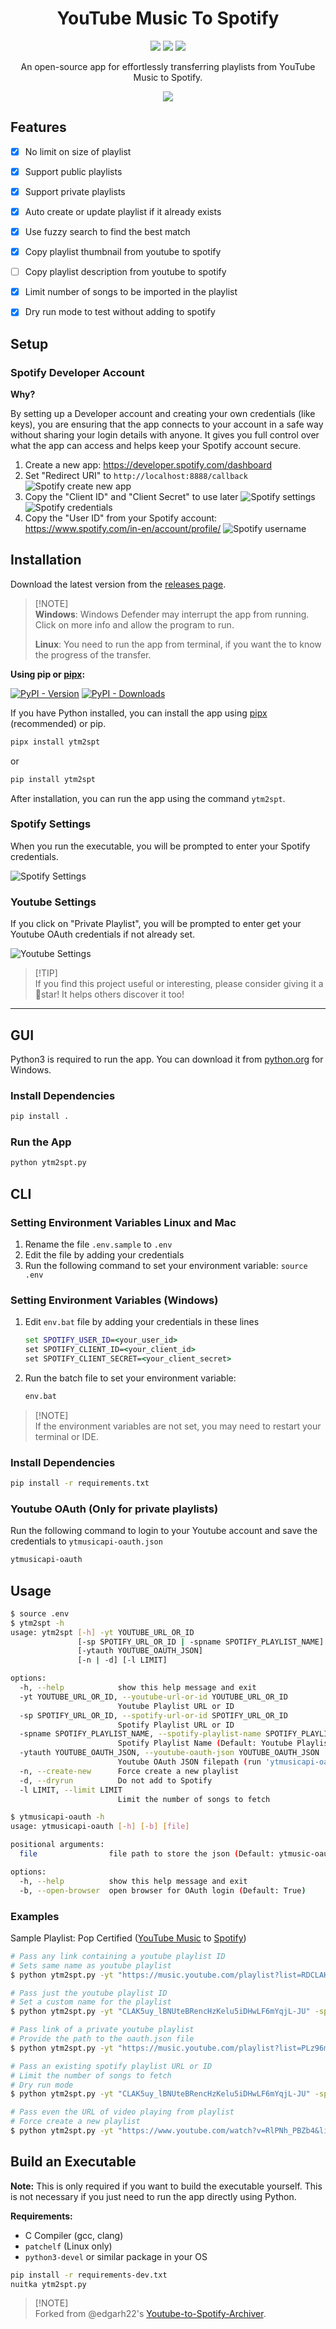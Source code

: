 <h1 align="center">
   YouTube Music To Spotify
</h1>

<p align="center">
   <a href="https://github.com/abhishekmj303/ytm2spt/stargazers"><img src="https://img.shields.io/github/stars/abhishekmj303/ytm2spt?colorA=363a4f&colorB=b7bdf8&style=for-the-badge"></a>
   <a href="https://github.com/abhishekmj303/ytm2spt/releases/latest"><img src="https://img.shields.io/github/v/release/abhishekmj303/ytm2spt?colorA=363a4f&colorB=a6da95&style=for-the-badge"></a>
   <a href="https://github.com/abhishekmj303/ytm2spt/releases"><img src="https://img.shields.io/github/downloads/abhishekmj303/ytm2spt/total?colorA=363a4f&colorB=f5a97f&style=for-the-badge"></a>
</p>

<p align="center">
   An open-source app for effortlessly transferring playlists from YouTube Music to Spotify.
</p>

<p align="center">
   <img src="https://raw.githubusercontent.com/abhishekmj303/ytm2spt/refs/heads/main/media/app_ui.png">
</p>


## Features

- [x] No limit on size of playlist
- [x] Support public playlists
- [x] Support private playlists
- [x] Auto create or update playlist if it already exists
- [x] Use fuzzy search to find the best match
- [x] Copy playlist thumbnail from youtube to spotify
- [ ] Copy playlist description from youtube to spotify
- [x] Limit number of songs to be imported in the playlist
- [x] Dry run mode to test without adding to spotify


## Setup

### Spotify Developer Account

**Why?**

By setting up a Developer account and creating your own credentials (like keys), you are ensuring that the app connects to your account in a safe way without sharing your login details with anyone. It gives you full control over what the app can access and helps keep your Spotify account secure.

1. Create a new app: https://developer.spotify.com/dashboard
2. Set "Redirect URI" to `http://localhost:8888/callback`
   ![Spotify create new app](media/spotify_create_app.png)
3. Copy the "Client ID" and "Client Secret" to use later
   ![Spotify settings](media/spotify_settings.png)
   ![Spotify credentials](media/spotify_credentials.png)
4. Copy the "User ID" from your Spotify account: https://www.spotify.com/in-en/account/profile/
   ![Spotify username](media/spotify_username.png)


## Installation

Download the latest version from the [releases page](https://github.com/abhishekmj303/ytm2spt/releases/latest).

> [!NOTE]<br>
> **Windows**: Windows Defender may interrupt the app from running. Click on more info and allow the program to run.
>
> **Linux**: You need to run the app from terminal, if you want the to know the progress of the transfer.

**Using pip or [pipx](https://github.com/pypa/pipx#install-pipx):**

[![PyPI - Version](https://img.shields.io/pypi/v/ytm2spt?colorA=363a4f&colorB=c6a0f6&style=for-the-badge)](https://pypi.org/project/ytm2spt/)
[![PyPI - Downloads](https://img.shields.io/pypi/dm/ytm2spt?colorA=363a4f&colorB=f0c6c6&style=for-the-badge)](https://pypi.org/p/ytm2spt/)

If you have Python installed, you can install the app using [pipx](https://pipx.pypa.io/) (recommended) or pip.

```sh
pipx install ytm2spt
```

or

```sh
pip install ytm2spt
```

After installation, you can run the app using the command `ytm2spt`.


### Spotify Settings

When you run the executable, you will be prompted to enter your Spotify credentials.

![Spotify Settings](media/spotify_ui.png)

### Youtube Settings

If you click on "Private Playlist", you will be prompted to enter get your Youtube OAuth credentials if not already set.

![Youtube Settings](media/youtube_ui.png)


> [!TIP]<br>
> If you find this project useful or interesting, please consider giving it a 🌟star! It helps others discover it too!

---

## GUI

Python3 is required to run the app. You can download it from [python.org](https://www.python.org/downloads/) for Windows.

### Install Dependencies
```sh
pip install .
```

### Run the App
```sh
python ytm2spt.py
```

## CLI

### Setting Environment Variables Linux and Mac

1. Rename the file `.env.sample` to `.env`
2. Edit the file by adding your credentials
3. Run the following command to set your environment variable: `source .env`


### Setting Environment Variables (Windows)

1. Edit `env.bat` file by adding your credentials in these lines
   ```bat
   set SPOTIFY_USER_ID=<your_user_id>
   set SPOTIFY_CLIENT_ID=<your_client_id>
   set SPOTIFY_CLIENT_SECRET=<your_client_secret>
   ```
2. Run the batch file to set your environment variable: 
   ```bat
   env.bat
   ```

>[!NOTE]<br>
> If the environment variables are not set, you may need to restart your terminal or IDE.

### Install Dependencies
```sh
pip install -r requirements.txt
```

### Youtube OAuth (Only for private playlists)

Run the following command to login to your Youtube account and save the credentials to `ytmusicapi-oauth.json`
```sh
ytmusicapi-oauth
```

## Usage

```sh
$ source .env
$ ytm2spt -h
usage: ytm2spt [-h] -yt YOUTUBE_URL_OR_ID
               [-sp SPOTIFY_URL_OR_ID | -spname SPOTIFY_PLAYLIST_NAME]
               [-ytauth YOUTUBE_OAUTH_JSON]
               [-n | -d] [-l LIMIT]

options:
  -h, --help            show this help message and exit
  -yt YOUTUBE_URL_OR_ID, --youtube-url-or-id YOUTUBE_URL_OR_ID
                        Youtube Playlist URL or ID
  -sp SPOTIFY_URL_OR_ID, --spotify-url-or-id SPOTIFY_URL_OR_ID
                        Spotify Playlist URL or ID
  -spname SPOTIFY_PLAYLIST_NAME, --spotify-playlist-name SPOTIFY_PLAYLIST_NAME
                        Spotify Playlist Name (Default: Youtube Playlist Name)
  -ytauth YOUTUBE_OAUTH_JSON, --youtube-oauth-json YOUTUBE_OAUTH_JSON
                        Youtube OAuth JSON filepath (run 'ytmusicapi-oauth')
  -n, --create-new      Force create a new playlist
  -d, --dryrun          Do not add to Spotify
  -l LIMIT, --limit LIMIT
                        Limit the number of songs to fetch
```

```sh
$ ytmusicapi-oauth -h
usage: ytmusicapi-oauth [-h] [-b] [file]

positional arguments:
  file                file path to store the json (Default: ytmusic-oauth.json)

options:
  -h, --help          show this help message and exit
  -b, --open-browser  open browser for OAuth login (Default: True)
```

### Examples

Sample Playlist: Pop Certified ([YouTube Music](https://music.youtube.com/playlist?list=RDCLAK5uy_lBNUteBRencHzKelu5iDHwLF6mYqjL-JU) to [Spotify](https://open.spotify.com/playlist/6DyIxXHMwuEMbsfPTIr9C8))

```sh
# Pass any link containing a youtube playlist ID
# Sets same name as youtube playlist
$ python ytm2spt.py -yt "https://music.youtube.com/playlist?list=RDCLAK5uy_lBNUteBRencHzKelu5iDHwLF6mYqjL-JU"

# Pass just the youtube playlist ID
# Set a custom name for the playlist
$ python ytm2spt.py -yt "CLAK5uy_lBNUteBRencHzKelu5iDHwLF6mYqjL-JU" -spname "Pop Certified"

# Pass link of a private youtube playlist
# Provide the path to the oauth.json file
$ python ytm2spt.py -yt "https://music.youtube.com/playlist?list=PLz96m0PSfi9p8ABcEcUlSMVmz7sN-IEFu" -ytauth "oauth.json"

# Pass an existing spotify playlist URL or ID
# Limit the number of songs to fetch
# Dry run mode
$ python ytm2spt.py -yt "CLAK5uy_lBNUteBRencHzKelu5iDHwLF6mYqjL-JU" -sp "https://open.spotify.com/playlist/6DyIxXHMwuEMbsfPTIr9C8" -l 10 -d

# Pass even the URL of video playing from playlist
# Force create a new playlist
$ python ytm2spt.py -yt "https://www.youtube.com/watch?v=RlPNh_PBZb4&list=RDCLAK5uy_lBNUteBRencHzKelu5iDHwLF6mYqjL-JU" -n
```


## Build an Executable

**Note:** This is only required if you want to build the executable yourself. This is not necessary if you just need to run the app directly using Python.

**Requirements:**
- C Compiler (gcc, clang)
- `patchelf` (Linux only)
- `python3-devel` or similar package in your OS

```sh
pip install -r requirements-dev.txt
nuitka ytm2spt.py
```


> [!NOTE]<br>
> Forked from @edgarh22's [Youtube-to-Spotify-Archiver](https://github.com/edgarh92/Youtube-to-Spotify-Archiver).
